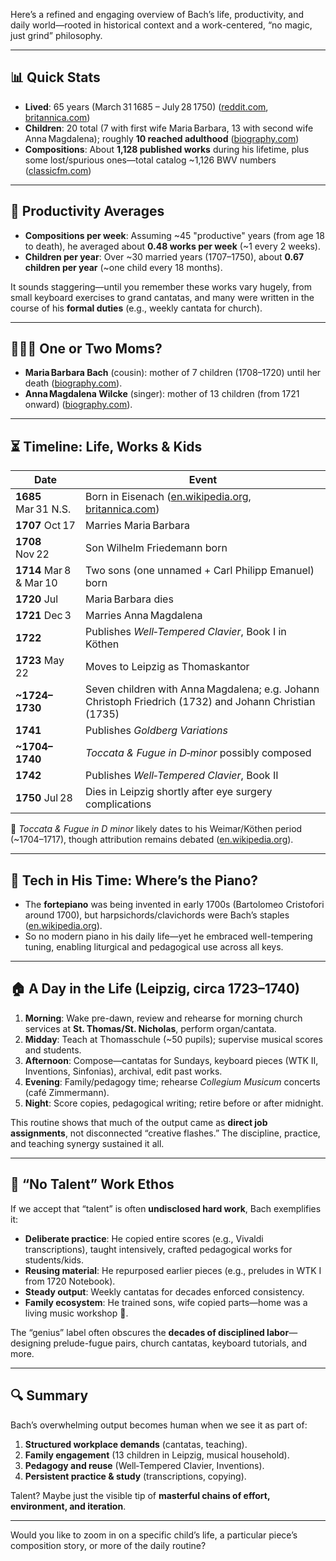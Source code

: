 Here’s a refined and engaging overview of Bach’s life, productivity, and daily world—rooted in historical context and a work-centered, “no magic, just grind” philosophy.

---

## 📊 Quick Stats

* **Lived**: 65 years (March 31 1685 – July 28 1750) ([reddit.com][1], [britannica.com][2])
* **Children**: 20 total (7 with first wife Maria Barbara, 13 with second wife Anna Magdalena); roughly **10 reached adulthood** ([biography.com][3])
* **Compositions**: About **1,128 published works** during his lifetime, plus some lost/spurious ones—total catalog \~1,126 BWV numbers ([classicfm.com][4])

---

## 🧮 Productivity Averages

* **Compositions per week**: Assuming \~45 "productive" years (from age 18 to death), he averaged about **0.48 works per week** (\~1 every 2 weeks).
* **Children per year**: Over \~30 married years (1707–1750), about **0.67 children per year** (\~one child every 18 months).

It sounds staggering—until you remember these works vary hugely, from small keyboard exercises to grand cantatas, and many were written in the course of his **formal duties** (e.g., weekly cantata for church).

---

## 👩‍👧‍👦 One or Two Moms?

* **Maria Barbara Bach** (cousin): mother of 7 children (1708–1720) until her death ([biography.com][3]).
* **Anna Magdalena Wilcke** (singer): mother of 13 children (from 1721 onward) ([biography.com][3]).

---

## ⏳ Timeline: Life, Works & Kids

| Date                    | Event                                                                                                   |
| ----------------------- | ------------------------------------------------------------------------------------------------------- |
| **1685** Mar 31 N.S.    | Born in Eisenach ([en.wikipedia.org][5], [britannica.com][2])                                           |
| **1707** Oct 17         | Marries Maria Barbara                                                                                   |
| **1708** Nov 22         | Son Wilhelm Friedemann born                                                                             |
| **1714** Mar 8 & Mar 10 | Two sons (one unnamed + Carl Philipp Emanuel) born                                                      |
| **1720** Jul            | Maria Barbara dies                                                                                      |
| **1721** Dec 3          | Marries Anna Magdalena                                                                                  |
| **1722**                | Publishes *Well‑Tempered Clavier*, Book I in Köthen                                                     |
| **1723** May 22         | Moves to Leipzig as Thomaskantor                                                                        |
| **\~1724–1730**         | Seven children with Anna Magdalena; e.g. Johann Christoph Friedrich (1732) and Johann Christian (1735)  |
| **1741**                | Publishes *Goldberg Variations*                                                                         |
| **\~1704–1740**         | *Toccata & Fugue in D‑minor* possibly composed                                                          |
| **1742**                | Publishes *Well‑Tempered Clavier*, Book II                                                              |
| **1750** Jul 28         | Dies in Leipzig shortly after eye surgery complications                                                 |

🎹 *Toccata & Fugue in D minor* likely dates to his Weimar/Köthen period (\~1704–1717), though attribution remains debated ([en.wikipedia.org][6]).

---

## 🎹 Tech in His Time: Where’s the Piano?

* The **fortepiano** was being invented in early 1700s (Bartolomeo Cristofori around 1700), but harpsichords/clavichords were Bach’s staples ([en.wikipedia.org][7]).
* So no modern piano in his daily life—yet he embraced well-tempering tuning, enabling liturgical and pedagogical use across all keys.

---

## 🏠 A Day in the Life (Leipzig, circa 1723–1740)

1. **Morning**: Wake pre-dawn, review and rehearse for morning church services at **St. Thomas/St. Nicholas**, perform organ/cantata.
2. **Midday**: Teach at Thomasschule (\~50 pupils); supervise musical scores and students.
3. **Afternoon**: Compose—cantatas for Sundays, keyboard pieces (WTK II, Inventions, Sinfonias), archival, edit past works.
4. **Evening**: Family/pedagogy time; rehearse *Collegium Musicum* concerts (café Zimmermann).
5. **Night**: Score copies, pedagogical writing; retire before or after midnight.

This routine shows that much of the output came as **direct job assignments**, not disconnected “creative flashes.” The discipline, practice, and teaching synergy sustained it all.

---

## 🧠 “No Talent” Work Ethos

If we accept that “talent” is often **undisclosed hard work**, Bach exemplifies it:

* **Deliberate practice**: He copied entire scores (e.g., Vivaldi transcriptions), taught intensively, crafted pedagogical works for students/kids.
* **Reusing material**: He repurposed earlier pieces (e.g., preludes in WTK I from 1720 Notebook).
* **Steady output**: Weekly cantatas for decades enforced consistency.
* **Family ecosystem**: He trained sons, wife copied parts—home was a living music workshop 🎼.

The “genius” label often obscures the **decades of disciplined labor**—designing prelude-fugue pairs, church cantatas, keyboard tutorials, and more.

---

## 🔍 Summary

Bach’s overwhelming output becomes human when we see it as part of:

1. **Structured workplace demands** (cantatas, teaching).
2. **Family engagement** (13 children in Leipzig, musical household).
3. **Pedagogy and reuse** (Well‑Tempered Clavier, Inventions).
4. **Persistent practice & study** (transcriptions, copying).

Talent? Maybe just the visible tip of **masterful chains of effort, environment, and iteration**.

---

Would you like to zoom in on a specific child’s life, a particular piece’s composition story, or more of the daily routine?

[1]: https://www.reddit.com/r/bach/comments/10rxgul?utm_source=chatgpt.com "Bach-- share your nuggets o knowledge!!"
[2]: https://www.britannica.com/biography/Johann-Sebastian-Bach?utm_source=chatgpt.com "Johann Sebastian Bach | Biography, Music, Death, & Facts | Britannica"
[3]: https://www.biography.com/musicians/johann-sebastian-bach?utm_source=chatgpt.com "Johann Sebastian Bach - Facts, Children & Compositions"
[4]: https://www.classicfm.com/composers/bach/guides/bach-facts/?utm_source=chatgpt.com "Bach: Compositions, children, biography and more facts about the great composer - Classic FM"
[5]: https://en.wikipedia.org/wiki/Johann_Sebastian_Bach?utm_source=chatgpt.com "Johann Sebastian Bach"
[6]: https://en.wikipedia.org/wiki/Toccata_and_Fugue_in_D_minor%2C_BWV_565?utm_source=chatgpt.com "Toccata and Fugue in D minor, BWV 565"
[7]: https://en.wikipedia.org/wiki/The_Well-Tempered_Clavier?utm_source=chatgpt.com "The Well-Tempered Clavier"
